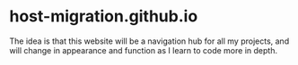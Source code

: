 # host-migration.github.io


The idea is that this website will be a navigation hub for all my projects, 
and will change in appearance and function as I learn to code more in depth.  
